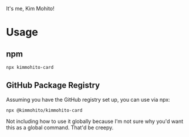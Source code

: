 It's me, Kim Mohito!

# Usage

## npm
```
npx kimmohito-card
```

## GitHub Package Registry
Assuming you have the GitHub registry set up, you can use via npx:
```
npx @kimmohito/kimmohito-card
```

Not including how to use it globally because I'm not sure why you'd want this as a global command. That'd be creepy.
